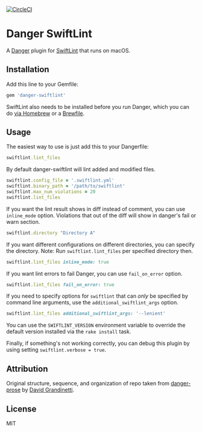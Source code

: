 [![CircleCI](https://circleci.com/gh/ashfurrow/danger-swiftlint.svg?style=svg)](https://circleci.com/gh/ashfurrow/danger-swiftlint)

# Danger SwiftLint

A [Danger](https://github.com/danger/danger) plugin for [SwiftLint](https://github.com/realm/SwiftLint) that runs on macOS.

## Installation

Add this line to your Gemfile:

```rb
gem 'danger-swiftlint'
```

SwiftLint also needs to be installed before you run Danger, which you can do [via Homebrew](https://github.com/realm/SwiftLint#installation) or a [Brewfile](https://github.com/Homebrew/homebrew-bundle).

## Usage

The easiest way to use is just add this to your Dangerfile:

```rb
swiftlint.lint_files
```

By default danger-swiftlint will lint added and modified files. 

```rb
swiftlint.config_file = '.swiftlint.yml'
swiftlint.binary_path = '/path/to/swiftlint'
swiftlint.max_num_violations = 20
swiftlint.lint_files
```

If you want the lint result shows in diff instead of comment, you can use `inline_mode` option. Violations that out of the diff will show in danger's fail or warn section.

```rb
swiftlint.directory "Directory A"
```

If you want different configurations on different directories, you can specify the directory. Note: Run `swiftlint.lint_files` per specified directory then.

```rb
swiftlint.lint_files inline_mode: true
```

If you want lint errors to fail Danger, you can use `fail_on_error` option.

```rb
swiftlint.lint_files fail_on_error: true
```

If you need to specify options for `swiftlint` that can _only_ be specified by command line arguments, use the `additional_swiftlint_args` option.

```rb
swiftlint.lint_files additional_swiftlint_args: '--lenient'
```

You can use the `SWIFTLINT_VERSION` environment variable to override the default version installed via the `rake install` task.

Finally, if something's not working correctly, you can debug this plugin by using setting `swiftlint.verbose = true`.

## Attribution

Original structure, sequence, and organization of repo taken from [danger-prose](https://github.com/dbgrandi/danger-prose) by [David Grandinetti](https://github.com/dbgrandi/).

## License

MIT
